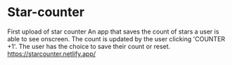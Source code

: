 # Star-counter
First upload of star counter
An app that saves the count of stars a user is able to see onscreen.
The count is updated by the user clicking 'COUNTER +1'.
The user has the choice to save their count or reset.
https://starcounter.netlify.app/
